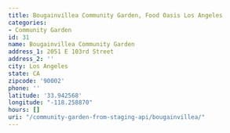 ```yaml
---
title: Bougainvillea Community Garden, Food Oasis Los Angeles
categories:
- Community Garden
id: 31
name: Bougainvillea Community Garden
address_1: 2051 E 103rd Street
address_2: ''
city: Los Angeles
state: CA
zipcode: '90002'
phone: ''
latitude: '33.942568'
longitude: "-118.258870"
hours: []
uri: "/community-garden-from-staging-api/bougainvillea/"
---
```


